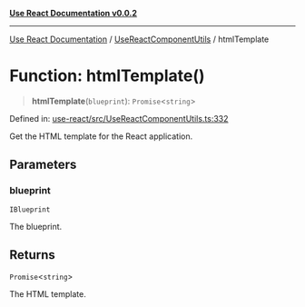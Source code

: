 [**Use React Documentation v0.0.2**](../../README.md)

***

[Use React Documentation](../../modules.md) / [UseReactComponentUtils](../README.md) / htmlTemplate

# Function: htmlTemplate()

> **htmlTemplate**(`blueprint`): `Promise`\<`string`\>

Defined in: [use-react/src/UseReactComponentUtils.ts:332](https://github.com/stonemjs/use-react/blob/4786d31a3beb1c9f15eb30e2c9c2b12c786b755a/src/UseReactComponentUtils.ts#L332)

Get the HTML template for the React application.

## Parameters

### blueprint

`IBlueprint`

The blueprint.

## Returns

`Promise`\<`string`\>

The HTML template.
